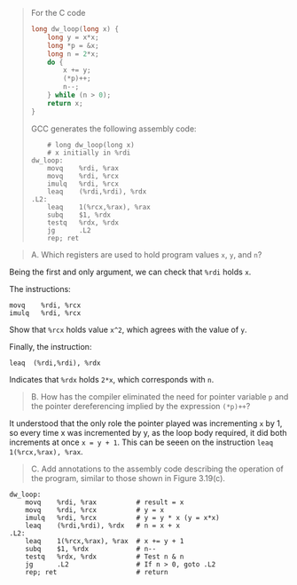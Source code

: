 > For the C code
> ```C
> long dw_loop(long x) {
>     long y = x*x;
>     long *p = &x;
>     long n = 2*x;
>     do {
>         x += y;
>         (*p)++;
>         n--;
>     } while (n > 0);
>     return x;
> }
> ```
> 
> GCC generates the following assembly code:
> ```Assembly
>     # long dw_loop(long x)
>     # x initially in %rdi
> dw_loop:
>     movq    %rdi, %rax
>     movq    %rdi, %rcx
>     imulq   %rdi, %rcx
>     leaq    (%rdi,%rdi), %rdx
> .L2:
>     leaq    1(%rcx,%rax), %rax
>     subq    $1, %rdx
>     testq   %rdx, %rdx
>     jg      .L2
>     rep; ret
> ```
 
> A. Which registers are used to hold program values `x`, `y`, and `n`?

Being the first and only argument, we can check that `%rdi` holds `x`.

The instructions:
```
movq    %rdi, %rcx
imulq   %rdi, %rcx
```
Show that `%rcx` holds value `x^2`, which agrees with the value of `y`.

Finally, the instruction:
```
leaq  (%rdi,%rdi), %rdx
```
Indicates that `%rdx` holds `2*x`, which corresponds with `n`.
 
> B. How has the compiler eliminated the need for pointer variable `p` and the
> pointer dereferencing implied by the expression `(*p)++`?

It understood that the only role the pointer played was incrementing `x` by 1,
so every time x was incremented by y, as the loop body required, it did both
increments at once `x = y + 1`.
This can be seeen on the instruction `leaq    1(%rcx,%rax), %rax`.
 
> C. Add annotations to the assembly code describing the operation of the program,
> similar to those shown in Figure 3.19(c).

```Assembly
dw_loop:
    movq    %rdi, %rax          # result = x
    movq    %rdi, %rcx          # y = x
    imulq   %rdi, %rcx          # y = y * x (y = x*x)
    leaq    (%rdi,%rdi), %rdx   # n = x + x
.L2:
    leaq    1(%rcx,%rax), %rax  # x += y + 1
    subq    $1, %rdx            # n--
    testq   %rdx, %rdx          # Test n & n
    jg      .L2                 # If n > 0, goto .L2
    rep; ret                    # return
```
